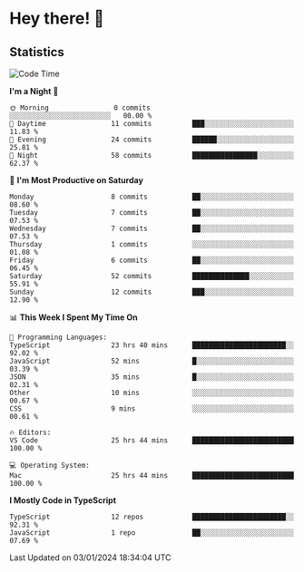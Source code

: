 # Hey there! 👋


## Statistics
<!--START_SECTION:waka-->
![Code Time](http://img.shields.io/badge/Code%20Time-63%20hrs%2046%20mins-blue)

**I'm a Night 🦉** 

```text
🌞 Morning                0 commits           ░░░░░░░░░░░░░░░░░░░░░░░░░   00.00 % 
🌆 Daytime                11 commits          ███░░░░░░░░░░░░░░░░░░░░░░   11.83 % 
🌃 Evening                24 commits          ██████░░░░░░░░░░░░░░░░░░░   25.81 % 
🌙 Night                  58 commits          ████████████████░░░░░░░░░   62.37 % 
```
📅 **I'm Most Productive on Saturday** 

```text
Monday                   8 commits           ██░░░░░░░░░░░░░░░░░░░░░░░   08.60 % 
Tuesday                  7 commits           ██░░░░░░░░░░░░░░░░░░░░░░░   07.53 % 
Wednesday                7 commits           ██░░░░░░░░░░░░░░░░░░░░░░░   07.53 % 
Thursday                 1 commits           ░░░░░░░░░░░░░░░░░░░░░░░░░   01.08 % 
Friday                   6 commits           ██░░░░░░░░░░░░░░░░░░░░░░░   06.45 % 
Saturday                 52 commits          ██████████████░░░░░░░░░░░   55.91 % 
Sunday                   12 commits          ███░░░░░░░░░░░░░░░░░░░░░░   12.90 % 
```


📊 **This Week I Spent My Time On** 

```text
💬 Programming Languages: 
TypeScript               23 hrs 40 mins      ███████████████████████░░   92.02 % 
JavaScript               52 mins             █░░░░░░░░░░░░░░░░░░░░░░░░   03.39 % 
JSON                     35 mins             █░░░░░░░░░░░░░░░░░░░░░░░░   02.31 % 
Other                    10 mins             ░░░░░░░░░░░░░░░░░░░░░░░░░   00.67 % 
CSS                      9 mins              ░░░░░░░░░░░░░░░░░░░░░░░░░   00.61 % 

🔥 Editors: 
VS Code                  25 hrs 44 mins      █████████████████████████   100.00 % 

💻 Operating System: 
Mac                      25 hrs 44 mins      █████████████████████████   100.00 % 
```

**I Mostly Code in TypeScript** 

```text
TypeScript               12 repos            ███████████████████████░░   92.31 % 
JavaScript               1 repo              ██░░░░░░░░░░░░░░░░░░░░░░░   07.69 % 
```




 Last Updated on 03/01/2024 18:34:04 UTC
<!--END_SECTION:waka-->

